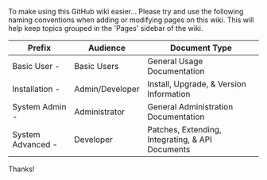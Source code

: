 To make using this GitHub wiki easier...  Please try and use the following naming conventions when adding or modifying pages on this wiki.  This will help keep topics grouped in the 'Pages' sidebar of the wiki.

Prefix | Audience | Document Type
------ | -------- | -------------
Basic User - | Basic Users | General Usage Documentation
Installation - | Admin/Developer | Install, Upgrade, & Version Information
System Admin - | Administrator | General Administration Documentation
System Advanced - | Developer | Patches, Extending, Integrating, & API Documents


Thanks!
